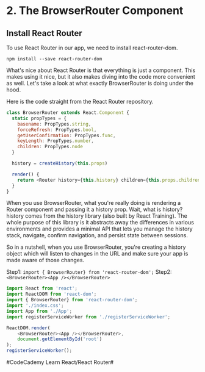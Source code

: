 # 2. The BrowserRouter Component
## Install React Router
To use React Router in our app, we need to install react-router-dom.

`npm install --save react-router-dom`

What's nice about React Router is that everything is just a component. This makes using it nice, but it also makes diving into the code more convenient as well. Let's take a look at what exactly BrowserRouter is doing under the hood.

Here is the code straight from the React Router repository.

``` javascript
class BrowserRouter extends React.Component {
  static propTypes = {
    basename: PropTypes.string,
    forceRefresh: PropTypes.bool,
    getUserConfirmation: PropTypes.func,
    keyLength: PropTypes.number,
    children: PropTypes.node
  }

  history = createHistory(this.props)

  render() {
    return <Router history={this.history} children={this.props.children}  />
  }
}
```

When you use BrowserRouter, what you're really doing is rendering a Router component and passing it a history prop. Wait, what is history? history comes from the history library (also built by React Training). The whole purpose of this library is it abstracts away the differences in various environments and provides a minimal API that lets you manage the history stack, navigate, confirm navigation, and persist state between sessions.

So in a nutshell, when you use BrowserRouter, you're creating a history object which will listen to changes in the URL and make sure your app is made aware of those changes.

Step1: `import { BrowserRouter} from 'react-router-dom';`
Step2: `<BrowserRouter><App /></BrowserRouter>`

``` javascript
import React from 'react';
import ReactDOM from 'react-dom';
import { BrowserRouter} from 'react-router-dom';
import './index.css';
import App from './App';
import registerServiceWorker from './registerServiceWorker';

ReactDOM.render(
    <BrowserRouter><App /></BrowserRouter>,
    document.getElementById('root')
);
registerServiceWorker();
```

#CodeCademy Learn React/React Router#